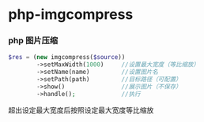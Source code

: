 # php-imgcompress

### php 图片压缩

```php
$res = (new imgcompress($source))
        ->setMaxWidth(1000)     //设置最大宽度（等比缩放）
        ->setName(name)         //设置图片名
        ->setPath(path)         //目标路径（可配置）
        ->show()                //展示图片（不保存）
        ->handle();             //执行
 ```
 
 超出设定最大宽度后按照设定最大宽度等比缩放